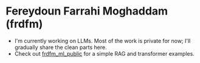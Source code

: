 # Fereydoun Farrahi Moghaddam (frdfm)

- I'm currently working on LLMs. Most of the work is private for now; I'll gradually share the clean parts here.
- Check out [frdfm_ml_public](https://github.com/frdfm/frdfm_ml_public) for a simple RAG and transformer examples.

<!--
## Hi there 👋

**frdfm/frdfm** is a ✨ _special_ ✨ repository because its `README.md` (this file) appears on your GitHub profile.

Here are some ideas to get you started:

- 🔭 I’m currently working on ...
- 🌱 I’m currently learning ...
- 👯 I’m looking to collaborate on ...
- 🤔 I’m looking for help with ...
- 💬 Ask me about ...
- 📫 How to reach me: ...
- 😄 Pronouns: ...
- ⚡ Fun fact: ...
-->
